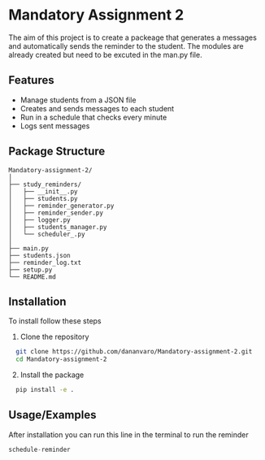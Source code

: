 
# Mandatory Assignment 2


The aim of this project is to create a packeage that generates a messages and automatically sends the reminder to the student. The modules are already created but need to be excuted in the man.py file. 


## Features

- Manage students from a JSON file
- Creates and sends messages to each student
- Run in a schedule that checks every minute
- Logs sent messages


## Package Structure
```
Mandatory-assignment-2/
│
├── study_reminders/
│   ├── __init__.py
│   ├── students.py
│   ├── reminder_generator.py
│   ├── reminder_sender.py
│   ├── logger.py
│   ├── students_manager.py
│   └── scheduler_.py
│
├── main.py
├── students.json
├── reminder_log.txt
├── setup.py
└── README.md
```
## Installation

To install follow these steps

1. Clone the repository

```bash
  git clone https://github.com/dananvaro/Mandatory-assignment-2.git
  cd Mandatory-assignment-2
```

2. Install the package

```bash
  pip install -e .
```
    
## Usage/Examples
After installation you can run this line in the terminal to run the reminder
```python
schedule-reminder

```